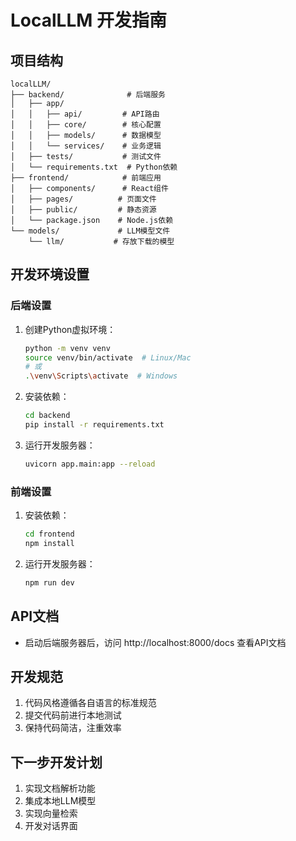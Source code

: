 # LocalLLM 开发指南

## 项目结构
```
localLLM/
├── backend/              # 后端服务
│   ├── app/
│   │   ├── api/         # API路由
│   │   ├── core/        # 核心配置
│   │   ├── models/      # 数据模型
│   │   └── services/    # 业务逻辑
│   ├── tests/           # 测试文件
│   └── requirements.txt  # Python依赖
├── frontend/            # 前端应用
│   ├── components/      # React组件
│   ├── pages/          # 页面文件
│   ├── public/         # 静态资源
│   └── package.json    # Node.js依赖
└── models/             # LLM模型文件
    └── llm/           # 存放下载的模型
```

## 开发环境设置

### 后端设置
1. 创建Python虚拟环境：
   ```bash
   python -m venv venv
   source venv/bin/activate  # Linux/Mac
   # 或
   .\venv\Scripts\activate  # Windows
   ```

2. 安装依赖：
   ```bash
   cd backend
   pip install -r requirements.txt
   ```

3. 运行开发服务器：
   ```bash
   uvicorn app.main:app --reload
   ```

### 前端设置
1. 安装依赖：
   ```bash
   cd frontend
   npm install
   ```

2. 运行开发服务器：
   ```bash
   npm run dev
   ```

## API文档
- 启动后端服务器后，访问 http://localhost:8000/docs 查看API文档

## 开发规范
1. 代码风格遵循各自语言的标准规范
2. 提交代码前进行本地测试
3. 保持代码简洁，注重效率

## 下一步开发计划
1. 实现文档解析功能
2. 集成本地LLM模型
3. 实现向量检索
4. 开发对话界面 